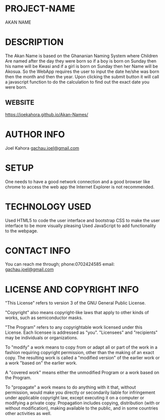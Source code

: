 # PROJECT-NAME
AKAN NAME
# DESCRIPTION
The Akan Name is based on the Ghananian Naming System where Children Are named after
the day they were born so if a boy is born on Sunday then his name will be Kwasi and
if a girl is born on Sunday then her Name will be Akosua. So the WebApp requires the 
user to input the date he/she was born then the month and then the year. Upon clicking
the submit button it will call a javascript function to do the calculation to find out 
the exact date you were born.

## WEBSITE
https://joekahora.github.io/Akan-Names/

# AUTHOR INFO
Joel Kahora 
gachau.joel@gmail.com

# SETUP
One needs to have a good network connection and a good browser like chrome to access the web app
the Internet Explorer is not recommended.

# TECHNOLOGY USED
Used HTML5 to code the user interface and bootstrap CSS to make the user interface to be more visually pleasing
Used JavaScript to add functionality to the webpage.

# CONTACT INFO
You can reach me through;
phone:0702424585 
email: gachau.joel@gmail.com

# LICENSE AND COPYRIGHT INFO
"This License" refers to version 3 of the GNU General Public License.

  "Copyright" also means copyright-like laws that apply to other kinds of
works, such as semiconductor masks.

  "The Program" refers to any copyrightable work licensed under this
License.  Each licensee is addressed as "you".  "Licensees" and
"recipients" may be individuals or organizations.

  To "modify" a work means to copy from or adapt all or part of the work
in a fashion requiring copyright permission, other than the making of an
exact copy.  The resulting work is called a "modified version" of the
earlier work or a work "based on" the earlier work.

  A "covered work" means either the unmodified Program or a work based
on the Program.

  To "propagate" a work means to do anything with it that, without
permission, would make you directly or secondarily liable for
infringement under applicable copyright law, except executing it on a
computer or modifying a private copy.  Propagation includes copying,
distribution (with or without modification), making available to the
public, and in some countries other activities as well.
